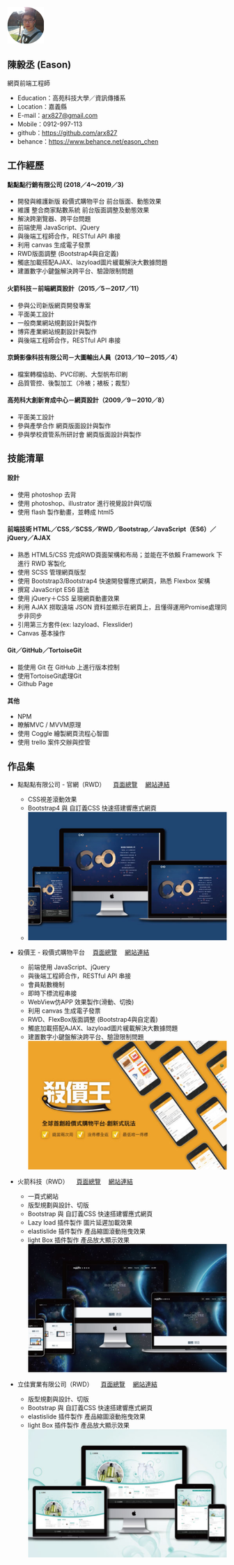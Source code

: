 ![image](user-1.png)
## 陳毅丞 (Eason)
 網頁前端工程師
 - Education：高苑科技大學／資訊傳播系
 - Location：嘉義縣
 - E-mail：arx827@gmail.com
 - Mobile：0912-997-113
 - github：https://github.com/arx827
 - behance：https://www.behance.net/eason_chen

## 工作經歷

#### 點點點行銷有限公司 (2018／4～2019／3)
 * 開發與維護新版  殺價式購物平台  前台版面、動態效果
 * 維護  整合商家點數系統  前台版面調整及動態效果
 * 解決跨瀏覽器、跨平台問題
 * 前端使用  JavaScript、jQuery
 * 與後端工程師合作，RESTful  API  串接
 * 利用  canvas  生成電子發票
 * RWD版面調整  (Bootstrap4與自定義)
 * 觸底加載搭配AJAX、lazyload圖片緩載解決大數據問題
 * 建置數字小鍵盤解決跨平台、驗證限制問題

#### 火箭科技－前端網頁設計（2015／5－2017／11）
 * 參與公司新版網頁開發專案
 * 平面美工設計
 * 一般商業網站規劃設計與製作
 * 博弈產業網站規劃設計與製作
 * 與後端工程師合作，RESTful API 串接
 
#### 京錡影像科技有限公司－大圖輸出人員（2013／10－2015／4）
 * 檔案轉檔協助、PVC印刷、大型帆布印刷
 * 品質管控、後製加工（冷裱；裱板；裁型）

#### 高苑科大創新育成中心－網頁設計（2009／9－2010／8）
 * 平面美工設計
 * 參與產學合作  網頁版面設計與製作
 * 參與學校資管系所研討會  網頁版面設計與製作


## 技能清單

#### 設計
 * 使用 photoshop 去背
 * 使用 photoshop、illustrator 進行視覺設計與切版
 * 使用 flash 製作動畫，並轉成 html5
 
#### 前端技術 HTML／CSS／SCSS／RWD／Bootstrap／JavaScript（ES6）／jQuery／AJAX
 * 熟悉 HTML5/CSS 完成RWD頁面架構和布局；並能在不依賴 Framework 下進行 RWD 客製化
 * 使用 SCSS 管理網頁版型
 * 使用 Bootstrap3/Bootstrap4 快速開發響應式網頁，熟悉 Flexbox 架構
 * 撰寫 JavaScript ES6 語法
 * 使用 jQuery＋CSS 呈現網頁動畫效果
 * 利用 AJAX 撈取遠端 JSON 資料並顯示在網頁上，且懂得運用Promise處理同步非同步
 * 引用第三方套件(ex: lazyload、Flexslider)
 * Canvas 基本操作

#### Git／GitHub／TortoiseGit
 * 能使用 Git 在 GitHub 上進行版本控制
 * 使用TortoiseGit處理Git
 * Github Page

#### 其他
 * NPM
 * 瞭解MVC / MVVM原理
 * 使用 Coggle 繪製網頁流程心智圖
 * 使用 trello 案件交辦與控管
 
 
## 作品集 
- 點點點有限公司 - 官網（RWD）
　<a href="https://www.behance.net/gallery/77936247/_" target="_blank">頁面總覽</a>
　<a href="http://www.diandiandian.com.tw/index.php" target="_blank">網站連結</a>
  - CSS視差滾動效果
  - Bootstrap4 與 自訂義CSS 快速搭建響應式網頁
  - ![](/pic3.jpg)


- 殺價王 - 殺價式購物平台
　<a href="https://www.behance.net/gallery/77946123/_" target="_blank">頁面總覽</a>
　<a href="http://www.saja.com.tw/site/" target="_blank">網站連結</a>
  - 前端使用 JavaScript、jQuery
  - 與後端工程師合作，RESTful API 串接
  - 會員點數機制
  - 即時下標流程串接
  - WebView仿APP 效果製作(滑動、切換)
  - 利用 canvas 生成電子發票
  - RWD、FlexBox版面調整 (Bootstrap4與自定義)
  - 觸底加載搭配AJAX、lazyload圖片緩載解決大數據問題
  - 建置數字小鍵盤解決跨平台、驗證限制問題
  ![](/pic4.jpg)


- 火箭科技（RWD）
　<a href="https://www.behance.net/gallery/77931953/_" target="_blank">頁面總覽</a>
　<a href="https://eason.neocities.org/rocketsz/" target="_blank">網站連結</a>
  - 一頁式網站
  - 版型規劃與設計、切版
  - Bootstrap 與 自訂義CSS 快速搭建響應式網頁
  - Lazy load 插件製作 圖片延遲加載效果
  - elastislide 插件製作 產品縮圖滾動拖曳效果
  - light Box 插件製作 產品放大顯示效果
  ![](/pic1.jpg)


- 立佳實業有限公司（RWD）
　<a href="https://www.behance.net/gallery/77958849/_" target="_blank">頁面總覽</a>
　<a href="https://eason.neocities.org/li_chia/tw/index.html" target="_blank">網站連結</a>
  - 版型規劃與設計、切版
  - Bootstrap 與 自訂義CSS 快速搭建響應式網頁
  - elastislide 插件製作 產品縮圖滾動拖曳效果
  - light Box 插件製作 產品放大顯示效果
 ![](/pic2.jpg)
